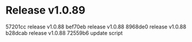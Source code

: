 # Release v1.0.89

57201cc release v1.0.88
bef70eb release v1.0.88
8968de0 release v1.0.88
b28dcab release v1.0.88
72559b6 update script
